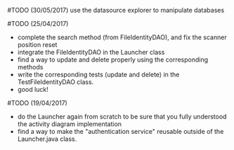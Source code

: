 #TODO (30/05/2017)
use the datasource explorer to manipulate databases


#TODO (25/04/2017)
- complete the search method (from FileIdentityDAO), and fix the scanner position reset
- integrate the FileIdentityDAO in the Launcher class
- find a way to update and delete properly using the corresponding methods
- write the corresponding tests (update and delete) in the TestFileIdentityDAO class.
- good luck!

#TODO (19/04/2017)
- do the Launcher again from scratch to be sure that you fully understood the activity diagram implementation
- find a way to make the "authentication service" reusable outside of the Launcher.java class.